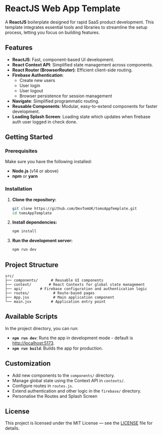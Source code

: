 # ReactJS Web App Template

A **ReactJS** boilerplate designed for rapid SaaS product development. This template integrates essential tools and libraries to streamline the setup process, letting you focus on building features.

## Features

- **ReactJS**: Fast, component-based UI development.
- **React Context API**: Simplified state management across components.
- **React Router (BrowserRouter)**: Efficient client-side routing.
- **Firebase Authentication**:
  - Create new users
  - User login
  - User logout
  - Browser persistence for session management
- **Navigate**: Simplified programmatic routing.
- **Reusable Components**: Modular, easy-to-extend components for faster development.
- **Loading Splash Screen**: Loading state which updates when firebase auth user logged in check done.

## Getting Started

### Prerequisites

Make sure you have the following installed:

- **Node.js** (v14 or above)
- **npm** or **yarn**

### Installation

1. **Clone the repository:**

   ```bash
   git clone https://github.com/DevTomUK/tomsAppTemplate.git
   cd tomsAppTemplate
   ```

2. **Install dependencies:**

   ```bash
   npm install
   ```

3. **Run the development server:**

   ```bash
   npm run dev
   ```

## Project Structure

```
src/
├── components/      # Reusable UI components
├── context/        # React Contexts for global state management
├── api/        # Firebase configuration and authentication logic
├── routes/           # Route-based pages
├── App.jsx           # Main application component     
└── main.jsx         # Application entry point
```

## Available Scripts

In the project directory, you can run:

- **`npm run dev`**: Runs the app in development mode - default is [http://localhost:5173](http://localhost:5173).
- **`npm run build`**: Builds the app for production.

## Customization

- Add new components to the `components/` directory.
- Manage global state using the Context API in `contexts/`.
- Configure routes in `routes.js`.
- Extend authentication and other logic in the `firebase/` directory.
- Personalise the Routes and Splash Screen

## License

This project is licensed under the MIT License — see the [LICENSE](LICENSE) file for details.
